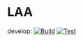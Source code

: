 # LAA
develop: [![Build](https://github.com/pwput/LAA/actions/workflows/Build.yml/badge.svg?branch=develop)](https://github.com/pwput/LAA/actions/workflows/Build.yml) [![Test](https://github.com/pwput/LAA/actions/workflows/Test.yml/badge.svg?branch=develop)](https://github.com/pwput/LAA/actions/workflows/Test.yml)


